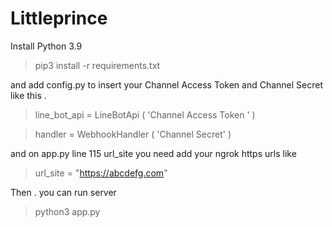# Littleprince


Install Python 3.9

> pip3 install -r requirements.txt

and add config.py to insert your Channel Access Token and Channel Secret like this .

> line_bot_api = LineBotApi ( 'Channel Access Token ' )

> handler = WebhookHandler ( 'Channel Secret' )

and on app.py line 115 url_site you need add your ngrok https urls like 
> url_site = "https://abcdefg.com"

Then . you can run server

> python3 app.py

